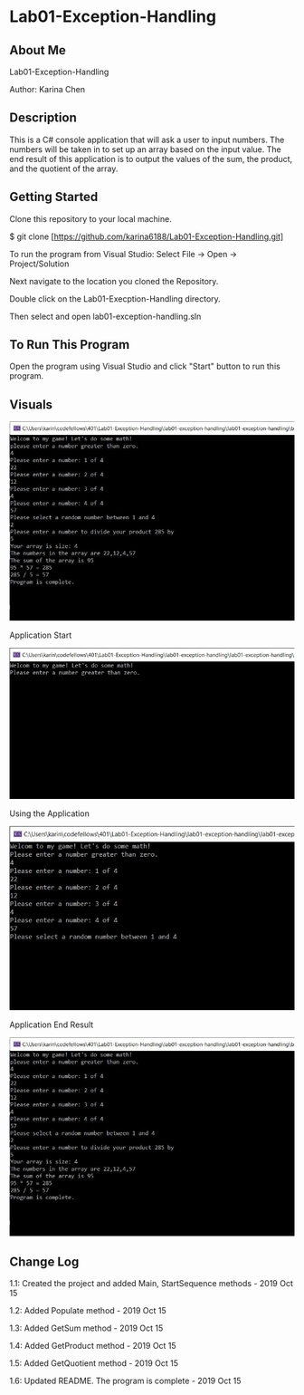 # Lab01-Exception-Handling

## About Me
Lab01-Exception-Handling

Author: Karina Chen

## Description
This is a C# console application that will ask a user to input numbers. The numbers will be taken in to set up an array based on the input value. The end result of this application is to output the values of the sum, the product, and the quotient of the array.

## Getting Started
Clone this repository to your local machine.

$ git clone [https://github.com/karina6188/Lab01-Exception-Handling.git]

To run the program from Visual Studio:
Select File -> Open -> Project/Solution

Next navigate to the location you cloned the Repository.

Double click on the Lab01-Execption-Handling directory.

Then select and open lab01-exception-handling.sln

## To Run This Program
Open the program using Visual Studio and click "Start" button to run this program.


## Visuals

![Alt execution capture](/captures/execution_capture.JPG)

Application Start

![Alt execution capture](/captures/app_start.JPG)


Using the Application

![Alt execution capture](/captures/using_app.JPG)

Application End Result

![Alt execution capture](/captures/execution_capture.JPG)

## Change Log

1.1: Created the project and added Main, StartSequence methods - 2019 Oct 15

1.2: Added Populate method - 2019 Oct 15

1.3: Added GetSum method - 2019 Oct 15

1.4: Added GetProduct method - 2019 Oct 15

1.5: Added GetQuotient method - 2019 Oct 15

1.6: Updated README. The program is complete - 2019 Oct 15
